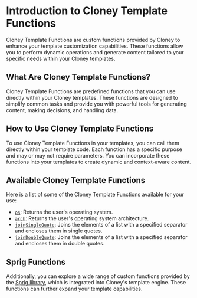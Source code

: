 # Introduction to Cloney Template Functions

Cloney Template Functions are custom functions provided by Cloney to enhance your template customization capabilities. These functions allow you to perform dynamic operations and generate content tailored to your specific needs within your Cloney templates.

## What Are Cloney Template Functions?

Cloney Template Functions are predefined functions that you can use directly within your Cloney templates. These functions are designed to simplify common tasks and provide you with powerful tools for generating content, making decisions, and handling data.

## How to Use Cloney Template Functions

To use Cloney Template Functions in your templates, you can call them directly within your template code. Each function has a specific purpose and may or may not require parameters. You can incorporate these functions into your templates to create dynamic and context-aware content.

## Available Cloney Template Functions

Here is a list of some of the Cloney Template Functions available for your use:

- [`os`](./os.md): Returns the user's operating system.
- [`arch`](./arch.md): Returns the user's operating system architecture.
- [`joinSingleQuote`](./joinSingleQuote.md): Joins the elements of a list with a specified separator and encloses them in single quotes.
- [`joinDoubleQuote`](./joinDoubleQuote.md): Joins the elements of a list with a specified separator and encloses them in double quotes.

## Sprig Functions

Additionally, you can explore a wide range of custom functions provided by the [Sprig library](https://masterminds.github.io/sprig), which is integrated into Cloney's template engine. These functions can further expand your template capabilities.
